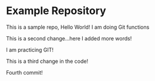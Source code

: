 # Example Repository
This is a sample repo, Hello World! I am doing Git functions

This is a second change...here I added more words!


I am practicing GIT!


This is a third change in the code!


Fourth commit!